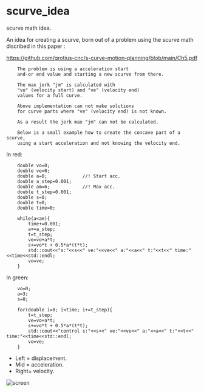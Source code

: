 # scurve_idea
scurve math idea.

An idea for creating a scurve, born out of a problem using the scurve math discribed in this paper :

https://github.com/grotius-cnc/s-curve-motion-planning/blob/main/Ch5.pdf

        The problem is using a acceleration start 
        and-or end value and starting a new scurve from there. 
        
        The max jerk "jm" is calculated with 
        "vo" (velocity start) and "ve" (velocity end) 
        values for a full curve. 
        
        Above implementation can not make solutions 
        for curve parts where "ve" (velocity end) is not known. 
        
        As a result the jerk max "jm" can not be calculated. 

        Below is a small example how to create the concave part of a scurve, 
        using a start acceleration and not knowing the velocity end.

        
In red:

        double vo=0;
        double ve=0;
        double a=0;             //! Start acc.
        double a_step=0.001;
        double am=6;            //! Max acc.
        double t_step=0.001;
        double s=0;
        double t=0;
        double time=0;

        while(a<am){
            time+=0.001;
            a+=a_step;
            t=t_step;
            ve=vo+a*t;
            s+=vo*t + 0.5*a*(t*t);
            std::cout<<"s:"<<s<<" ve:"<<ve<<" a:"<<a<<" t:"<<t<<" time:"<<time<<std::endl;
            vo=ve;
        }

In green:

        vo=0;
        a=3;
        s=0;

        for(double i=0; i<time; i+=t_step){
            t=t_step;
            ve=vo+a*t;
            s+=vo*t + 0.5*a*(t*t);
            std::cout<<"control s:"<<s<<" ve:"<<ve<<" a:"<<a<<" t:"<<t<<" time:"<<time<<std::endl;
            vo=ve;
        }


- Left = displacement.
- Mid  = acceleration.
- Right= velocity.

![screen](https://user-images.githubusercontent.com/44880102/206876530-09892f41-f0e9-4f09-a9f4-94f3ba34a687.jpg)
